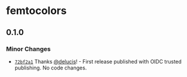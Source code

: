 # femtocolors

## 0.1.0

### Minor Changes

- [`72bf2a1`](https://github.com/delucis/femtocolors/commit/72bf2a19ce57a3924cd846c2b317a95aa3b581de) Thanks [@delucis](https://github.com/delucis)! - First release published with OIDC trusted publishing. No code changes.
